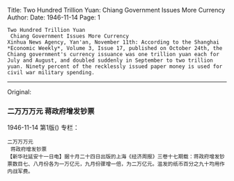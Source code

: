 Title: Two Hundred Trillion Yuan: Chiang Government Issues More Currency
Author:
Date: 1946-11-14
Page: 1

    Two Hundred Trillion Yuan
     Chiang Government Issues More Currency
    Xinhua News Agency, Yan'an, November 11th: According to the Shanghai *Economic Weekly*, Volume 3, Issue 17, published on October 24th, the Chiang government's currency issuance was one trillion yuan each for July and August, and doubled suddenly in September to two trillion yuan. Ninety percent of the recklessly issued paper money is used for civil war military spending.



<hr /> 

Original: 


### 二万万万元   蒋政府增发钞票

1946-11-14
第1版()
专栏：

    二万万万元
     蒋政府增发钞票
    【新华社延安十一日电】据十月二十四日出版的上海《经济周报》三卷十七期载：蒋政府增发钞票数目七、八月份各为一万亿元，九月份骤增一倍，为二万亿元。滥发的纸币百分之九十均用作内战军费。
